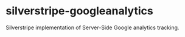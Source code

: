 silverstripe-googleanalytics
============================

Silverstripe implementation of Server-Side Google analytics tracking.